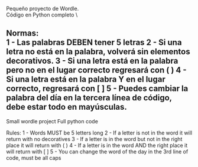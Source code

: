 Pequeño proyecto de Wordle.\
Código en Python completo \

Normas:  \
1 - Las palabras DEBEN tener 5 letras
2 - Si una letra no está en la palabra, volverá sin elementos decorativos.
3 - Si una letra está en la palabra pero no en el lugar correcto regresará con ( )
4 - Si una letra está en la palabra Y en el lugar correcto, regresará con [ ]
5 - Puedes cambiar la palabra del día en la tercera línea de código, debe estar todo en mayúsculas.
---------------------------------------------------------------------------------------------------------
Small wordle project
Full python code

Rules:
1 - Words MUST be 5 letters long
2 - If a letter is not in the word it will return with no decoratives
3 - If a letter is in the word but not in the right place it will return with ( )
4 - If a letter is in the word AND the right place it will return with [ ]
5 - You can change the word of the day in the 3rd line of code, must be all caps

